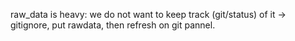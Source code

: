 raw_data is heavy: we do not want to keep track (git/status) of it 
-> gitignore, put rawdata, then refresh on git pannel.  